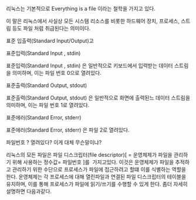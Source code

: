 리눅스는 기본적으로 Everything is a file 이라는 철학을 가지고 있다. 

이 말은 리눅스에서 사실상 모든 시스템 리소스를 비롯한 하드웨어 장치, 프로세스, 스트림 등도 파일 처럼 취급된다는 의미이다. 

표준 입출력(Standard Input/Output)고 

  

표준입력(Standard Input , stdin)

표준입력(Standard Input , stdin) 은 일반적으로 키보드에서 입력받는 데이터 스트림을 의미하며, 이는 파일 번호 0으로 열려있다.

  

표준출력(Standard Output, stdout)

표준출력(Standard Output, stdout) 은 일반적으로 화면에 출력된느 데이터 스트림을 의미하며, 이는 파일 번호 1로 열려있다.  

  

표준에러(Standard Error, stderr)

표준에러(Standard Error, stderr) 은 파일 2로 열려있다.

  

파일번호 ? 열려있다? 이게 대체 무슨말이냐?

리눅스의 모든 파일은 파일 디스크립터(file descriptor)[ = 운영체제가 파일을 관리하기 위해 사용하는 정수값= 파일번호 ]를  가지고있다. 이것은 운영체제가 파일을 추적하고 관리하기 위한 수단으로 프로세스가 파일에 접근하려고 할떄 이를 식별하는 역할을 한다. 운영체제는 각 프로세스에 대해 열린파일과 연결된 파일 디스크립터의 테이블을 유지하며, 이를 통해 프로세스가 파일에 읽기/쓰기를 수행할 수 있게 한다. 좀더 자세히 설명하면 다음과같다.